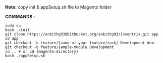 **Note:** copy init & appSetup.sh file to Magento folder

**COMMANDS :** 

    sudo su 
    bash ./init
    git clone https://ankithg03@bitbucket.org/ankithg03/inventrix.git app
    cd app
    git checkout -b feature/{name-of-your-feature/task} Development #ex: git checkout -b feature/sample-module Development
    cd .. # or cd {magento-directory} 
    bash ./appSetup.sh
	  
      

